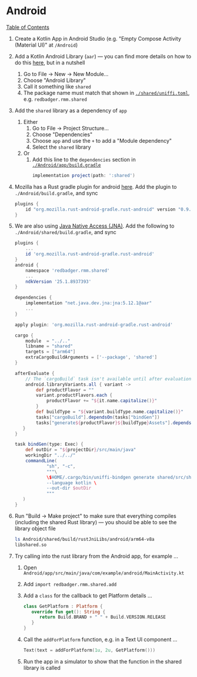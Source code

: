 # Android

[Table of Contents](./new-project.md)

1. Create a Kotlin App in Android Studio (e.g. "Empty Compose Activity (Material UI)" at `/Android`)

1. Add a Kotlin Android Library (`aar`) — you can find more details on how to do this [here](https://developer.android.com/studio/projects/android-library), but in a nutshell

   1. Go to File -> New -> New Module...
   1. Choose "Android Library"
   1. Call it something like `shared`
   1. The package name must match that shown in [`./shared/uniffi.toml`](../shared/uniffi.toml), e.g. `redbadger.rmm.shared`

1. Add the `shared` library as a dependency of `app`

   1. Either
      1. Go to File -> Project Structure...
      1. Choose "Dependencies"
      1. Choose `app` and use the `+` to add a "Module dependency"
      1. Select the `shared` library
   1. Or
      1. Add this line to the `dependencies` section in [`./Android/app/build.gradle`](../Android/app/build.gradle)
         ```groovy
         implementation project(path: ':shared')
         ```

1. Mozilla has a Rust gradle plugin for android [here](https://github.com/mozilla/rust-android-gradle). Add the plugin to `./Android/build.gradle`, and sync

   ```groovy
   plugins {
       id "org.mozilla.rust-android-gradle.rust-android" version "0.9.3"
   }
   ```

1. We are also using [Java Native Access (JNA)](https://github.com/java-native-access/jna).
Add the following to `./Android/shared/build.gradle`, and sync

   ```groovy
   plugins {
       ...
       id 'org.mozilla.rust-android-gradle.rust-android'
   }
   android {
       namespace 'redbadger.rmm.shared'
       ...
       ndkVersion '25.1.8937393'
   }

   dependencies {
       implementation "net.java.dev.jna:jna:5.12.1@aar"
       ...
   }

   apply plugin: 'org.mozilla.rust-android-gradle.rust-android'

   cargo {
       module  = "../.."
       libname = "shared"
       targets = ["arm64"]
       extraCargoBuildArguments = ['--package', 'shared']
   }

   afterEvaluate {
       // The `cargoBuild` task isn't available until after evaluation.
       android.libraryVariants.all { variant ->
           def productFlavor = ""
           variant.productFlavors.each {
               productFlavor += "${it.name.capitalize()}"
           }
           def buildType = "${variant.buildType.name.capitalize()}"
           tasks["cargoBuild"].dependsOn(tasks["bindGen"])
           tasks["generate${productFlavor}${buildType}Assets"].dependsOn(tasks["cargoBuild"])
      }
   }

   task bindGen(type: Exec) {
       def outDir = "${projectDir}/src/main/java"
       workingDir "../../"
       commandLine(
               "sh", "-c",
               """\
               \$HOME/.cargo/bin/uniffi-bindgen generate shared/src/shared.udl \
               --language kotlin \
               --out-dir $outDir
               """
      )
   }

   ```

1. Run "Build -> Make project" to make sure that everything compiles (including the shared Rust library) — you should be able to see the library object file

   ```sh
   ls Android/shared/build/rustJniLibs/android/arm64-v8a
   libshared.so
   ```

1. Try calling into the rust library from the Android app, for example ...

   1. Open `Android/app/src/main/java/com/example/android/MainActivity.kt`
   1. Add `import redbadger.rmm.shared.add`
   1. Add a `class` for the callback to get Platform details ...
      ```kotlin
      class GetPlatform : Platform {
         override fun get(): String {
            return Build.BRAND + " " + Build.VERSION.RELEASE
         }
      }
      ```
   1. Call the `addForPlatform` function, e.g. in a Text UI component ...

      ```kotlin
      Text(text = addForPlatform(1u, 2u, GetPlatform()))
      ```

   1. Run the app in a simulator to show that the function in the shared library is called
